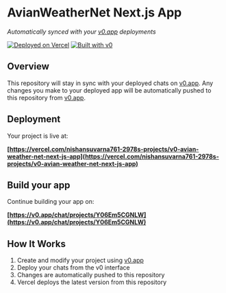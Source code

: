 # AvianWeatherNet Next.js App

*Automatically synced with your [v0.app](https://v0.app) deployments*

[![Deployed on Vercel](https://img.shields.io/badge/Deployed%20on-Vercel-black?style=for-the-badge&logo=vercel)](https://vercel.com/nishansuvarna761-2978s-projects/v0-avian-weather-net-next-js-app)
[![Built with v0](https://img.shields.io/badge/Built%20with-v0.app-black?style=for-the-badge)](https://v0.app/chat/projects/Y06Em5CGNLW)

## Overview

This repository will stay in sync with your deployed chats on [v0.app](https://v0.app).
Any changes you make to your deployed app will be automatically pushed to this repository from [v0.app](https://v0.app).

## Deployment

Your project is live at:

**[https://vercel.com/nishansuvarna761-2978s-projects/v0-avian-weather-net-next-js-app](https://vercel.com/nishansuvarna761-2978s-projects/v0-avian-weather-net-next-js-app)**

## Build your app

Continue building your app on:

**[https://v0.app/chat/projects/Y06Em5CGNLW](https://v0.app/chat/projects/Y06Em5CGNLW)**

## How It Works

1. Create and modify your project using [v0.app](https://v0.app)
2. Deploy your chats from the v0 interface
3. Changes are automatically pushed to this repository
4. Vercel deploys the latest version from this repository